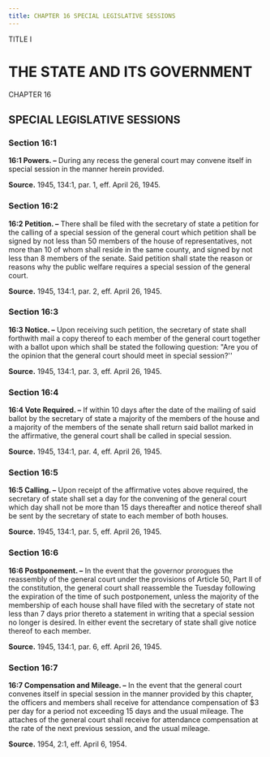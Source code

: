 ```yaml
---
title: CHAPTER 16 SPECIAL LEGISLATIVE SESSIONS
---
```


TITLE I
                                             
THE STATE AND ITS GOVERNMENT
============================

CHAPTER 16
                                             
SPECIAL LEGISLATIVE SESSIONS
----------------------------

### Section 16:1

 **16:1 Powers. –** During any recess the general court may convene
itself in special session in the manner herein provided.

**Source.** 1945, 134:1, par. 1, eff. April 26, 1945.

### Section 16:2

 **16:2 Petition. –** There shall be filed with the secretary of
state a petition for the calling of a special session of the general
court which petition shall be signed by not less than 50 members of the
house of representatives, not more than 10 of whom shall reside in the
same county, and signed by not less than 8 members of the senate. Said
petition shall state the reason or reasons why the public welfare
requires a special session of the general court.

**Source.** 1945, 134:1, par. 2, eff. April 26, 1945.

### Section 16:3

 **16:3 Notice. –** Upon receiving such petition, the secretary of
state shall forthwith mail a copy thereof to each member of the general
court together with a ballot upon which shall be stated the following
question: "Are you of the opinion that the general court should meet in
special session?''

**Source.** 1945, 134:1, par. 3, eff. April 26, 1945.

### Section 16:4

 **16:4 Vote Required. –** If within 10 days after the date of the
mailing of said ballot by the secretary of state a majority of the
members of the house and a majority of the members of the senate shall
return said ballot marked in the affirmative, the general court shall be
called in special session.

**Source.** 1945, 134:1, par. 4, eff. April 26, 1945.

### Section 16:5

 **16:5 Calling. –** Upon receipt of the affirmative votes above
required, the secretary of state shall set a day for the convening of
the general court which day shall not be more than 15 days thereafter
and notice thereof shall be sent by the secretary of state to each
member of both houses.

**Source.** 1945, 134:1, par. 5, eff. April 26, 1945.

### Section 16:6

 **16:6 Postponement. –** In the event that the governor prorogues
the reassembly of the general court under the provisions of Article 50,
Part II of the constitution, the general court shall reassemble the
Tuesday following the expiration of the time of such postponement,
unless the majority of the membership of each house shall have filed
with the secretary of state not less than 7 days prior thereto a
statement in writing that a special session no longer is desired. In
either event the secretary of state shall give notice thereof to each
member.

**Source.** 1945, 134:1, par. 6, eff. April 26, 1945.

### Section 16:7

 **16:7 Compensation and Mileage. –** In the event that the general
court convenes itself in special session in the manner provided by this
chapter, the officers and members shall receive for attendance
compensation of 
                                             $3 per day for a period not exceeding 15 days and the
usual mileage. The attaches of the general court shall receive for
attendance compensation at the rate of the next previous session, and
the usual mileage.

**Source.** 1954, 2:1, eff. April 6, 1954.
